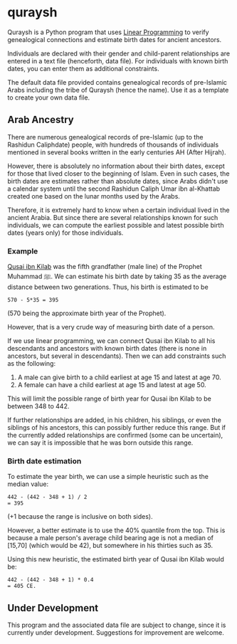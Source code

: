 # quraysh
Quraysh is a Python program that uses [Linear Programming](https://en.wikipedia.org/wiki/Linear_programming) to verify genealogical connections and estimate birth dates for ancient ancestors.

Individuals are declared with their gender and child-parent relationships are entered in a text file (henceforth, data file). For individuals with known birth dates, you can enter them as additional constraints.

The default data file provided contains genealogical records of pre-Islamic Arabs including the tribe of Quraysh (hence the name). Use it as a template to create your own data file.

## Arab Ancestry
There are numerous genealogical records of pre-Islamic (up to the Rashidun Caliphdate) people, with hundreds of thousands of individuals mentioned in several books written in the early centuries AH (After Hijrah).

However, there is absolutely no information about their birth dates, except for those that lived closer to the beginning of Islam. Even in such cases, the birth dates are estimates rather than absolute dates, since Arabs didn't use a calendar system until the second Rashidun Caliph Umar ibn al-Khattab created one based on the lunar months used by the Arabs.

Therefore, it is extremely hard to know when a certain individual lived in the ancient Arabia. But since there are several relationships known for such individuals, we can compute the earliest possible and latest possible birth dates (years only) for those individuals.

### Example
[Qusai ibn Kilab](https://en.wikipedia.org/wiki/Qusai_ibn_Kilab) was the fifth grandfather (male line) of the Prophet Muhammad ﷺ. We can estimate his birth date by taking 35 as the average distance between two generations.
Thus, his birth is estimated to be
```
570 - 5*35 = 395
```
(570 being the approximate birth year of the Prophet).

However, that is a very crude way of measuring birth date of a person.

If we use linear programming, we can connect Qusai ibn Kilab to all his descendants and ancestors with known birth dates (there is none in ancestors, but several in descendants). Then we can add constraints such as the following:

1. A male can give birth to a child earliest at age 15 and latest at age 70.
2. A female can have a child earliest at age 15 and latest at age 50.

This will limit the possible range of birth year for Qusai ibn Kilab to be between 348 to 442.

If further relationships are added, in his children, his siblings, or even the siblings of his ancestors, this can possibly further reduce this range. But if the currently added relationships are confirmed (some can be uncertain), we can say it is impossible that he was born outside this range.

### Birth date estimation
To estimate the year birth, we can use a simple heuristic such as the median value:

```
442 - (442 - 348 + 1) / 2
= 395
```

(+1 because the range is inclusive on both sides).

However, a better estimate is to use the 40% quantile from the top. This is because a male person's average child bearing age is not a median of [15,70] (which would be 42), but somewhere in his thirties such as 35.

Using this new heuristic, the estimated birth year of Qusai ibn Kilab would be:
```
442 - (442 - 348 + 1) * 0.4
= 405 CE.
```

## Under Development
This program and the associated data file are subject to change, since it is currently under development. Suggestions for improvement are welcome.
